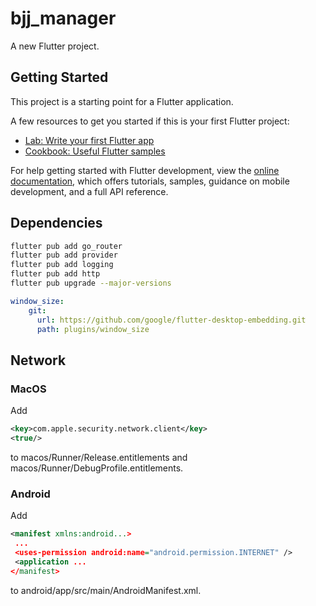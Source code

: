 # bjj_manager

A new Flutter project.

## Getting Started

This project is a starting point for a Flutter application.

A few resources to get you started if this is your first Flutter project:

- [Lab: Write your first Flutter app](https://docs.flutter.dev/get-started/codelab)
- [Cookbook: Useful Flutter samples](https://docs.flutter.dev/cookbook)

For help getting started with Flutter development, view the
[online documentation](https://docs.flutter.dev/), which offers tutorials,
samples, guidance on mobile development, and a full API reference.

## Dependencies

```sh
flutter pub add go_router
flutter pub add provider
flutter pub add logging
flutter pub add http
flutter pub upgrade --major-versions
```

```yaml
window_size:
    git:
      url: https://github.com/google/flutter-desktop-embedding.git
      path: plugins/window_size
```

## Network

### MacOS

Add

```xml
<key>com.apple.security.network.client</key>
<true/>
```

to macos/Runner/Release.entitlements and macos/Runner/DebugProfile.entitlements.

### Android

Add

```xml
<manifest xmlns:android...>
 ...
 <uses-permission android:name="android.permission.INTERNET" />
 <application ...
</manifest>
```

to android/app/src/main/AndroidManifest.xml.
